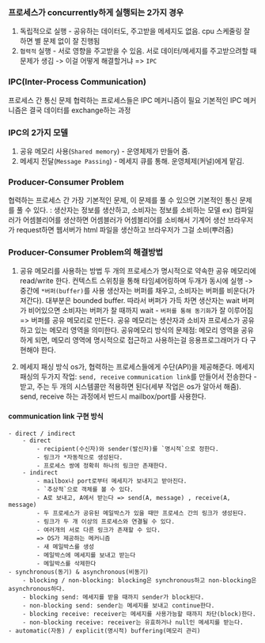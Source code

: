 ### 프로세스가 concurrently하게 실행되는 2가지 경우
1. 독립적으로 실행 - 공유하는 데이터도, 주고받을 메세지도 없음. cpu 스케줄링 잘 하면 별 문제 없이 잘 진행됨
2. `협력적` 실행 - 서로 영향을 주고받을 수 있음. 서로 데이터/메세지를 주고받으려할 때 문제가 생김 -> 이걸 어떻게 해결할거냐 => `IPC`

### IPC(Inter-Process Communication)
프로세스 간 통신 문제
협력하는 프로세스들은 IPC 메커니즘이 필요
기본적인 IPC 메커니즘은 결국 데이터를 exchange하는 과정

### IPC의 2가지 모델
1. 공유 메모리 사용(`Shared memory`) - 운영체제가 만들어 줌.
2. 메세지 전달(`Message Passing`) - 메세지 큐를 통해. 운영체제(커널)에게 맡김. 

### Producer-Consumer Problem
협력하는 프로세스 간 가장 기본적인 문제, 이 문제를 풀 수 있으면 기본적인 통신 문제를 풀 수 있다.
: 생산자는 정보를 생산하고, 소비자는 정보를 소비하는 모델
ex) 컴파일러가 어셈블리어를 생산하면 어셈블러가 어셈블리어를 소비해서 기계어 생산
    브라우저가 request하면 웹서버가 html 파일을 생산하고 브라우저가 그걸 소비(뿌려줌)

### Producer-Consumer Problem의 해결방법
1. 공유 메모리를 사용하는 방법
두 개의 프로세스가 명시적으로 약속한 공유 메모리에 read/write 한다.
컨텍스트 스위칭을 통해 타임셰어링하며 두개가 동시에 실행
-> 중간에 `*버퍼(buffer)`를 사용
생산자는 버퍼를 채우고, 소비자는 버퍼를 비운다(가져간다).
대부분은 bounded buffer. 따라서 버퍼가 가득 차면 생산자는 wait
버퍼가 비어있으면 소비자는 버퍼가 찰 때까지 wait - `버퍼를 통해 동기화`가 잘 이루어짐
=> 버퍼를 공유 메모리로 만든다.
공유 메모리는  생산자과 소비자 프로세스가 공유하고 있는 메모리 영역을 의미한다.
공유메모리 방식의 문제점: 메모리 영역을 공유하게 되면, 메모리 영역에 명시적으로 접근하고 사용하는걸 응용프로그래머가 다 구현해야 한다.

2.  메세지 패싱 방식
os가, 협력하는 프로세스들에게 수단(API)을 제공해준다.
메세지 패싱의 두가지 작업: `send, receive`
`communication link`를 만들어서 전송한다 - 받고, 주는 두 개의 시스템콜만 적용하면 된다(세부 작업은 os가 알아서 해줌).
send, receive 하는 과정에서 반드시 mailbox/port를 사용한다.
#### communication link 구현 방식
```
- direct / indirect
    - direct
        - recipient(수신자)와 sender(발신자)를 `명시적`으로 정한다.
        - 링크가 *자동적으로 생성된다.
        - 프로세스 쌍에 정확히 하나의 링크만 존재한다.
    - indirect
        - mailbox나 port로부터 메세지가 보내지고 받아진다.
        - `추상적`으로 객체를 볼 수 있다.
        - A로 보내고, A에서 받는다 => send(A, message) , receive(A, message)
        - 두 프로세스가 공유된 메일박스가 있을 때만 프로세스 간의 링크가 생성된다.
        - 링크가 두 개 이상의 프로세스와 연결될 수 있다.
        - 여러개의 서로 다른 링크가 존재할 수 있다.
        => OS가 제공하는 메커니즘
        - 새 메일박스를 생성
        - 메일박스에 메세지를 보내고 받는다
        - 메일박스를 삭제한다
- synchronous(동기) & asynchronous(비동기) 
    - blocking / non-blocking: blocking은 synchronous하고 non-blocking은 asynchronous하다.
    - blocking send: 메세지를 받을 때까지 sender가 block된다.
    - non-blocking send: sender는 메세지를 보내고 continue한다.
    - blocking receive: receiver는 메세지를 사용가능할 때까지 차단(block)한다.
    - non-blocking receive: receiver는 유효하거나 null인 메세지를 받는다.
- automatic(자동) / explicit(명시적) buffering(메모리 관리)
```